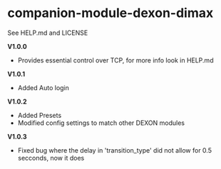 # companion-module-dexon-dimax
See HELP.md and LICENSE

**V1.0.0**
* Provides essential control over TCP, for more info look in HELP.md

**V1.0.1**
* Added Auto login

**V1.0.2**
* Added Presets
* Modified config settings to match other DEXON modules

**V1.0.3**
* Fixed bug where the delay in 'transition_type' did not allow for 0.5 secconds, now it does
